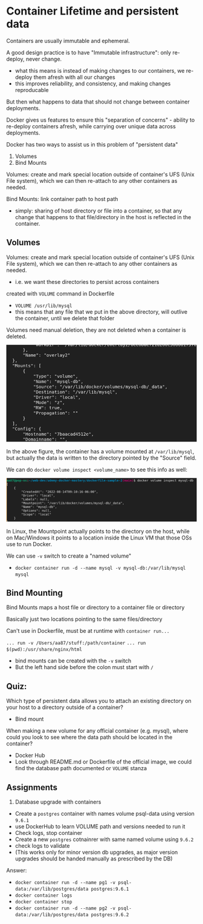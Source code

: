 # Container Lifetime and persistent data

Containers are usually immutable and ephemeral.

A good design practice is to have "Immutable infrastructure": only re-deploy, never change.
- what this means is instead of making changes to our containers, we re-deploy them afresh with all our changes
- this improves reliability, and consistency, and making changes reproducable

But then what happens to data that should not change between container deployments.

Docker gives us features to ensure this "separation of concerns" - ability to re-deploy containers afresh, while carrying over unique data across deployments.

Docker has two ways to assist us in this problem of "persistent data"
1. Volumes
2. Bind Mounts

Volumes: create and mark special location outside of container's UFS (Unix File system), which we can then re-attach to any other containers as needed.

Bind Mounts: link container path to host path
- simply: sharing of host directory or file into a container, so that any change that happens to that file/directory in the host is reflected in the container.

## Volumes

Volumes: create and mark special location outside of container's UFS (Unix File system), which we can then re-attach to any other containers as needed.
- i.e. we want these directories to persist across containers

created with `VOLUME` command in Dockerfile
- `VOLUME /usr/lib/mysql`
- this means that any file that we put in the above directory, will outlive the container, until we delete that folder

Volumes need manual deletion, they are not deleted when a container is deleted.

![0ea5122cc0fe66755f318231bf39990d.png](../images/0ea5122cc0fe66755f318231bf39990d.png)

In the above figure, the container has a volume mounted at `/var/lib/mysql`, but actually the data is written to the directory pointed by the "Source" field.

We can do `docker volume inspect <volume_name>` to see this info as well: 

![e2694598fde0087e523f9e1862118891.png](../images/e2694598fde0087e523f9e1862118891.png)

In Linux, the Mountpoint actually points to the directory on the host, while on Mac/Windows it points to a location inside the Linux VM that those OSs use to run Docker.

We can use `-v` switch to create a "named volume"
- `docker container run -d --name mysql -v mysql-db:/var/lib/mysql mysql`


## Bind Mounting

Bind Mounts maps a host file or directory to a container file or directory

Basically just two locations pointing to the same files/directory

Can't use in Dockerfile, must be at runtime with `container run...`

`... run -v /Users/aa87/stuff:/path/container`
`... run $(pwd):/usr/share/nginx/html`
- bind mounts can be created with the `-v` switch
- But the left hand side before the colon must start with `/`


## Quiz: 

Which type of persistent data allows you to attach an existing directory on your host to a directory outside of a container?
- Bind mount

When making a new volume for any official container (e.g. mysql), where could you look to see where the data path should be located in the container?
- Docker Hub
- Look through README.md or Dockerfile of the official image, we could find the database path documented or `VOLUME` stanza

## Assignments

1. Database upgrade with containers

- Create a `postgres` container with names volume psql-data using version `9.6.1`
- use DockerHub to learn VOLUME path and versions needed to run it
- Check logs, stop container
- Create a new `postgres` cotnainrer with same named volume using `9.6.2`
- check logs to validate
- (This works only for minor version db upgrades, as major version upgrades should be handed manually as prescribed by the DB)

Answer: 
- `docker container run -d --name pg1 -v psql-data:/var/lib/postgres/data postgres:9.6.1`
- `docker container logs`
- `docker container stop`
- `docker container run -d --name pg2 -v psql-data:/var/lib/postgres/data postgres:9.6.2`
